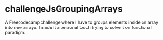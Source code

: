 # challengeJsGroupingArrays
A Freecodecamp challenge where I have to groups elements inside an array into new arrays. I made it a personal touch trying to solve it on functional paradigm.
